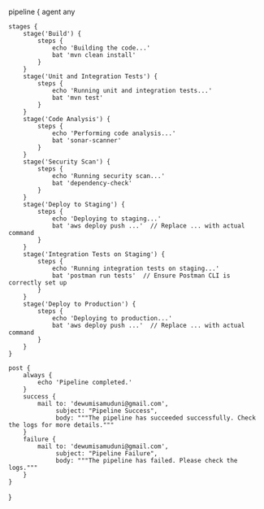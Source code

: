 pipeline {
    agent any

    stages {
        stage('Build') {
            steps {
                echo 'Building the code...'
                bat 'mvn clean install'
            }
        }
        stage('Unit and Integration Tests') {
            steps {
                echo 'Running unit and integration tests...'
                bat 'mvn test'
            }
        }
        stage('Code Analysis') {
            steps {
                echo 'Performing code analysis...'
                bat 'sonar-scanner'
            }
        }
        stage('Security Scan') {
            steps {
                echo 'Running security scan...'
                bat 'dependency-check'
            }
        }
        stage('Deploy to Staging') {
            steps {
                echo 'Deploying to staging...'
                bat 'aws deploy push ...'  // Replace ... with actual command
            }
        }
        stage('Integration Tests on Staging') {
            steps {
                echo 'Running integration tests on staging...'
                bat 'postman run tests'  // Ensure Postman CLI is correctly set up
            }
        }
        stage('Deploy to Production') {
            steps {
                echo 'Deploying to production...'
                bat 'aws deploy push ...'  // Replace ... with actual command
            }
        }
    }

    post {
        always {
            echo 'Pipeline completed.'
        }
        success {
            mail to: 'dewumisamuduni@gmail.com',
                 subject: "Pipeline Success",
                 body: """The pipeline has succeeded successfully. Check the logs for more details."""
        }
        failure {
            mail to: 'dewumisamuduni@gmail.com',
                 subject: "Pipeline Failure",
                 body: """The pipeline has failed. Please check the logs."""
        }
    }
}
